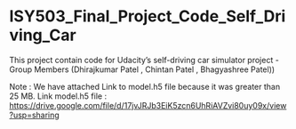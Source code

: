 # ISY503_Final_Project_Code_Self_Driving_Car

This project contain code for Udacity’s self-driving car simulator project - Group Members (Dhirajkumar Patel , Chintan Patel , Bhagyashree Patel))

Note : We have attached Link to model.h5 file because it was greater than 25 MB.
Link model.h5 file :
https://drive.google.com/file/d/17jvJRJb3EiK5zcn6UhRiAVZvi80uy09x/view?usp=sharing

